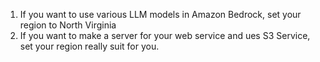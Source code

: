 1. If you want to use various LLM models in Amazon Bedrock, set your region to North Virginia
2. If you want to make a server for your web service and ues S3 Service, set your region really suit for you.